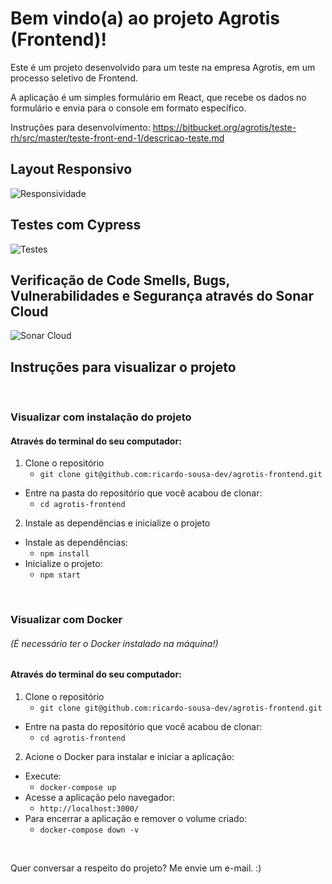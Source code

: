 # Bem vindo(a) ao projeto Agrotis (Frontend)!


Este é um projeto desenvolvido para um teste na empresa Agrotis, em um processo seletivo de Frontend.

A aplicação é um simples formulário em React, que recebe os dados no formulário e envia para o console em formato específico.

Instruções para desenvolvimento:
https://bitbucket.org/agrotis/teste-rh/src/master/teste-front-end-1/descricao-teste.md

## Layout Responsivo
![Responsividade](src/images/Captura%20de%20Tela%202022-05-20%20%C3%A0s%2015.01.25.png)
&nbsp;&nbsp;

## Testes com Cypress
![Testes](src/images/Captura%20de%20Tela%202022-05-20%20%C3%A0s%2015.05.59.png)
&nbsp;&nbsp;

## Verificação de Code Smells, Bugs, Vulnerabilidades e Segurança através do Sonar Cloud
![Sonar Cloud](src/images/Captura%20de%20Tela%202022-05-20%20%C3%A0s%2022.06.23.png)
&nbsp;&nbsp;

## Instruções para visualizar o projeto

&nbsp;&nbsp;

### Visualizar com instalação do projeto
#### Através do terminal do seu computador:
1. Clone o repositório
    * `git clone git@github.com:ricardo-sousa-dev/agrotis-frontend.git`
  * Entre na pasta do repositório que você acabou de clonar:
    * `cd agrotis-frontend`

2. Instale as dependências e inicialize o projeto
  * Instale as dependências:
    * `npm install`
  * Inicialize o projeto:
    * `npm start`

&nbsp;&nbsp;

### Visualizar com Docker
###### (É necessário ter o Docker instalado na máquina!)
#### Através do terminal do seu computador:
1. Clone o repositório
    * `git clone git@github.com:ricardo-sousa-dev/agrotis-frontend.git`
  * Entre na pasta do repositório que você acabou de clonar:
    * `cd agrotis-frontend`

2. Acione o Docker para instalar e iniciar a aplicação:
  * Execute:
    * `docker-compose up`
  * Acesse a aplicação pelo navegador:
    * `http://localhost:3000/`
  * Para encerrar a aplicação e remover o volume criado:
    * `docker-compose down -v`

&nbsp;&nbsp;

Quer conversar a respeito do projeto? Me envie um e-mail.  :)
